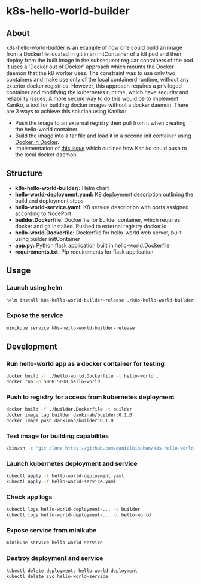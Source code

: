 # k8s-hello-world-builder

## About

k8s-hello-world-builder is an example of how one could build an image from a Dockerfile located in git in an initContainer of a k8 pod and then deploy from the built image in the subsequent regular containers of the pod. It uses a 'Docker out of Docker' approach which mounts the Docker daemon that the k8 worker uses. The constraint was to use only two containers and make use only of the local containerd runtime, without any exterior docker registries. However, this approach requires a privileged container and modifying the kubernetes runtime, which have security and reliability issues. A more secure way to do this would be to implement Kaniko, a tool for building docker images without a docker daemon. There are 3 ways to achieve this solution using Kaniko:

- Push the image to an external registry then pull from it when creating the hello-world container.
- Build the image into a tar file and load it in a second init container using [Docker in Docker](https://hub.docker.com/_/docker).
- Implementation of [this issue](https://github.com/GoogleContainerTools/kaniko/issues/1331) which outlines how Kaniko could push to the local docker daemon.

## Structure

- **k8s-hello-world-builder/:** Helm chart
- **hello-world-deployment.yaml:** K8 deployment description outlining the build and deployment steps
- **hello-world-service.yaml:** K8 service description with ports assigned according to NodePort
- **builder.Dockerfile:** Dockerfile for builder container, which requires docker and git installed. Pushed to external registry docker.io
- **hello-world.Dockerfile:** Dockerfile for hello-world web server, built using builder initContainer
- **app.py:** Python flask application built in hello-world.Dockerfile
- **requirements.txt:** Pip requirements for flask application

## Usage

### Launch using helm

```bash
helm install k8s-hello-world-builder-release ./k8s-hello-world-builder
```

### Expose the service

```bash
minikube service k8s-hello-world-builder-release
```

## Development

### Run hello-world app as a docker container for testing

```bash
docker build -f ./hello-world.Dockerfile -t hello-world .
docker run -p 5000:5000 hello-world
```

### Push to registry for access from kubernetes deployment

```bash
docker build -f ./builder.Dockerfile -t builder .
docker image tag builder dankinah/builder:0.1.0
docker image push dankinah/builder:0.1.0
```

### Test image for building capabilites

```bash
/bin/sh -c "git clone https://github.com/danielkinahan/k8s-hello-world-builder.git && cd k8s-hello-world-builder && docker build -f ./hello-world.Dockerfile -t hello-world ."
```

### Launch kubernetes deployment and service

```bash
kubectl apply -f hello-world-deployment.yaml
kubectl apply -f hello-world-service.yaml
```

### Check app logs

```bash
kubectl logs hello-world-deployment-... -c builder
kubectl logs hello-world-deployment-... -c hello-world
```

### Expose service from minikube

```bash
minikube service hello-world-service
```

### Destroy deployment and service

```bash
kubectl delete deployments hello-world-deployment
kubectl delete svc hello-world-service
```

